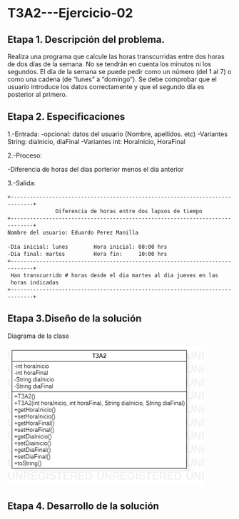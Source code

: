 # T3A2---Ejercicio-02

## Etapa 1. Descripción del problema. 
Realiza una programa que calcule las horas transcurridas entre dos horas de dos días de la semana. No se tendrán en cuenta los minutos ni los segundos. El día de la semana se puede pedir como un número (del 1 al 7) o como una cadena (de “lunes” a “domingo”). Se debe comprobar que el usuario introduce los datos correctamente y que el segundo día es posterior al primero.

## Etapa 2. Especificaciones

1.-Entrada:
  -opcional: datos del usuario (Nombre, apellidos. etc)
  -Variantes String: diaInicio, diaFinal
  -Variantes int: HoraInicio, HoraFinal
 
2.-Proceso:

  -Diferencia de horas del dias porterior menos el dia anterior
  
3.-Salida:
  
 ~~~
 +-----------------------------------------------------------------------------+
                Diferencia de horas entre dos lapsos de tiempo
 +-----------------------------------------------------------------------------+
 Nombre del usuario: Eduardo Perez Manilla 
 
 -Día inicial: lunes        Hora inicial: 08:00 hrs
 -Dia final: martes         Hora fin:     10:00 hrs     
 +-----------------------------------------------------------------------------+
  Han transcurrido # horas desde el dia martes al dia jueves en las 
  horas indicadas
 +-----------------------------------------------------------------------------+
 ~~~
 
 ## Etapa 3.Diseño de la solución
Diagrama de la clase

![](https://github.com/EduardoManilla2/T3A2---Ejercicio-02/blob/main/T3A2.png)

## Etapa 4. Desarrollo de la solución


